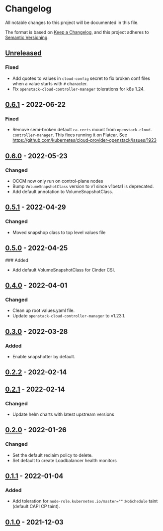 # Changelog

All notable changes to this project will be documented in this file.

The format is based on [Keep a Changelog](https://keepachangelog.com/en/1.0.0/),
and this project adheres to [Semantic Versioning](https://semver.org/spec/v2.0.0.html).

## [Unreleased]

### Fixed

- Add quotes to values in `cloud-config` secret to fix broken conf files when a value starts with `#` character.
- Fix `openstack-cloud-controller-manager` tolerations for k8s 1.24.

## [0.6.1] - 2022-06-22

### Fixed

- Remove semi-broken default `ca-certs` mount from
  `openstack-cloud-controller-manager`. This fixes running it on Flatcar. See
  https://github.com/kubernetes/cloud-provider-openstack/issues/1923

## [0.6.0] - 2022-05-23

### Changed

- OCCM now only run on control-plane nodes
- Bump `VolumeSnapshotClass` version to v1 since v1beta1 is deprecated.
- Add default annotation to VolumeSnapshotClass.

## [0.5.1] - 2022-04-29

### Changed

- Moved snapshop class to top level values file

## [0.5.0] - 2022-04-25

### Added

- Add default VolumeSnapshotClass for Cinder CSI.

## [0.4.0] - 2022-04-01

### Changed

- Clean up root values.yaml file.
- Update `openstack-cloud-controller-manager` to v1.23.1.

## [0.3.0] - 2022-03-28

### Added

- Enable snapshotter by default.

## [0.2.2] - 2022-02-14

## [0.2.1] - 2022-02-14

### Changed

- Update helm charts with latest upstream versions

## [0.2.0] - 2022-01-26

### Changed

- Set the default reclaim policy to delete.
- Set default to create Loadbalancer health monitors

## [0.1.1] - 2022-01-04

### Added

- Add toleration for `node-role.kubernetes.io/master="":NoSchedule` taint (default CAPI CP taint).

## [0.1.0] - 2021-12-03

[Unreleased]: https://github.com/giantswarm/cloud-provider-openstack-app/compare/v0.6.1...HEAD
[0.6.1]: https://github.com/giantswarm/cloud-provider-openstack-app/compare/v0.6.0...v0.6.1
[0.6.0]: https://github.com/giantswarm/cloud-provider-openstack-app/compare/v0.5.1...v0.6.0
[0.5.1]: https://github.com/giantswarm/cloud-provider-openstack-app/compare/v0.5.0...v0.5.1
[0.5.0]: https://github.com/giantswarm/cloud-provider-openstack-app/compare/v0.4.0...v0.5.0
[0.4.0]: https://github.com/giantswarm/cloud-provider-openstack-app/compare/v0.3.0...v0.4.0
[0.3.0]: https://github.com/giantswarm/cloud-provider-openstack-app/compare/v0.2.2...v0.3.0
[0.2.2]: https://github.com/giantswarm/cloud-provider-openstack-app/compare/v0.2.1...v0.2.2
[0.2.1]: https://github.com/giantswarm/cloud-provider-openstack-app/compare/v0.2.0...v0.2.1
[0.2.0]: https://github.com/giantswarm/cloud-provider-openstack-app/compare/v0.1.1...v0.2.0
[0.1.1]: https://github.com/giantswarm/cloud-provider-openstack-app/compare/v0.1.0...v0.1.1
[0.1.0]: https://github.com/giantswarm/cloud-provider-openstack-app/releases/tag/v0.1.0
